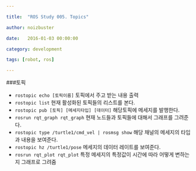 ```yaml
---

title:  "ROS Study 005. Topics"

author: noizbuster

date:   2016-01-03 00:00:00

category: development

tags: [robot, ros]

---
```


###토픽

- `rostopic echo [토픽이름]` 토픽에서 주고 받는 내용 출력
- `rostopic list` 현재 활성화된 토픽들의 리스트를 본다.
- `rostopic pub [토픽] [메세지타입] [데이터]`	해당토픽에 메세지를 발행한다.
- `rosrun rqt_graph rqt_graph` 현재 노드들과 토픽들에 대해서 그래프를 그려준다.
- `rostopic type /turtle1/cmd_vel | rosmsg show` 해당 채널의 메세지의 타입과 내용을 보여준다.
- `rostopic hz /turtle1/pose` 메세지의 데이터 레이트를 보여준다.
- `rosrun rqt_plot rqt_plot` 특정 메세지의 특정값이 시간에 따라 어떻게 변하는지 그래프로 그려줌
